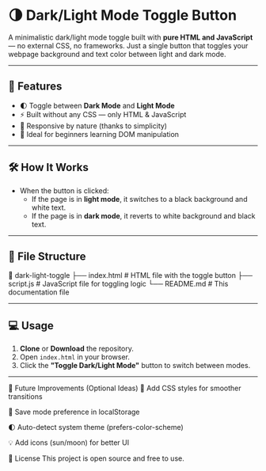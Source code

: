 # 🌗  Dark/Light Mode Toggle Button

A minimalistic dark/light mode toggle built with **pure HTML and JavaScript** — no external CSS, no frameworks. Just a single button that toggles your webpage background and text color between light and dark mode.

---

## 🚀 Features

- 🌓 Toggle between **Dark Mode** and **Light Mode**
- ⚡ Built without any CSS — only HTML & JavaScript
- 📱 Responsive by nature (thanks to simplicity)
- 🎯 Ideal for beginners learning DOM manipulation

---

## 🛠️ How It Works

- When the button is clicked:
  - If the page is in **light mode**, it switches to a black background and white text.
  - If the page is in **dark mode**, it reverts to white background and black text.

---

## 📂 File Structure
📁 dark-light-toggle
├── index.html # HTML file with the toggle button
├── script.js # JavaScript file for toggling logic
└── README.md # This documentation file


---

## 💻 Usage

1. **Clone** or **Download** the repository.
2. Open `index.html` in your browser.
3. Click the **"Toggle Dark/Light Mode"** button to switch between modes.

---

🌱 Future Improvements (Optional Ideas)
🎨 Add CSS styles for smoother transitions

💾 Save mode preference in localStorage

🌓 Auto-detect system theme (prefers-color-scheme)

💡 Add icons (sun/moon) for better UI

📃 License
This project is open source and free to use.

